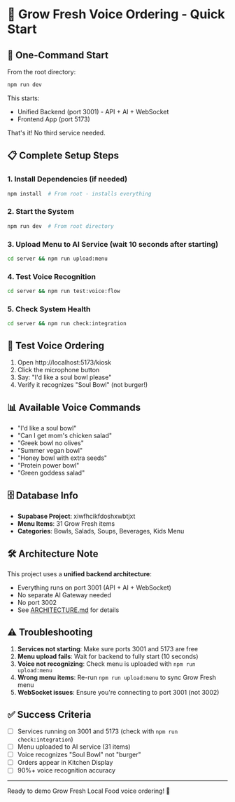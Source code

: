 # 🌱 Grow Fresh Voice Ordering - Quick Start

## 🚀 One-Command Start

From the root directory:
```bash
npm run dev
```

This starts:
- Unified Backend (port 3001) - API + AI + WebSocket
- Frontend App (port 5173)

That's it! No third service needed.

## 📋 Complete Setup Steps

### 1. Install Dependencies (if needed)
```bash
npm install  # From root - installs everything
```

### 2. Start the System
```bash
npm run dev  # From root directory
```

### 3. Upload Menu to AI Service (wait 10 seconds after starting)
```bash
cd server && npm run upload:menu
```

### 4. Test Voice Recognition
```bash
cd server && npm run test:voice:flow
```

### 5. Check System Health
```bash
cd server && npm run check:integration
```

## 🎤 Test Voice Ordering

1. Open http://localhost:5173/kiosk
2. Click the microphone button
3. Say: "I'd like a soul bowl please"
4. Verify it recognizes "Soul Bowl" (not burger!)

## 📊 Available Voice Commands

- "I'd like a soul bowl"
- "Can I get mom's chicken salad"
- "Greek bowl no olives"
- "Summer vegan bowl"
- "Honey bowl with extra seeds"
- "Protein power bowl"
- "Green goddess salad"

## 🗄️ Database Info

- **Supabase Project**: xiwfhcikfdoshxwbtjxt
- **Menu Items**: 31 Grow Fresh items
- **Categories**: Bowls, Salads, Soups, Beverages, Kids Menu

## 🛠️ Architecture Note

This project uses a **unified backend architecture**:
- Everything runs on port 3001 (API + AI + WebSocket)
- No separate AI Gateway needed
- No port 3002
- See [ARCHITECTURE.md](../ARCHITECTURE.md) for details

## ⚠️ Troubleshooting

1. **Services not starting**: Make sure ports 3001 and 5173 are free
2. **Menu upload fails**: Wait for backend to fully start (10 seconds)
3. **Voice not recognizing**: Check menu is uploaded with `npm run upload:menu`
4. **Wrong menu items**: Re-run `npm run upload:menu` to sync Grow Fresh menu
5. **WebSocket issues**: Ensure you're connecting to port 3001 (not 3002)

## ✅ Success Criteria

- [ ] Services running on 3001 and 5173 (check with `npm run check:integration`)
- [ ] Menu uploaded to AI service (31 items)
- [ ] Voice recognizes "Soul Bowl" not "burger"
- [ ] Orders appear in Kitchen Display
- [ ] 90%+ voice recognition accuracy

---

Ready to demo Grow Fresh Local Food voice ordering! 🎉